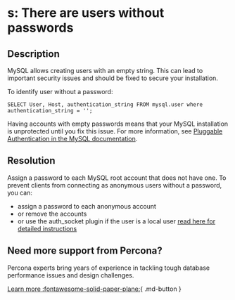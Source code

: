 # s: There are users without passwords

## Description

MySQL allows creating users with an empty string. This can lead to important security issues and should be fixed to secure your installation.

To identify user without a password:

`SELECT User, Host, authentication_string FROM mysql.user where authentication_string = '';`

Having accounts with empty passwords means that your MySQL installation is unprotected until you fix this issue.
For more information, see [Pluggable Authentication in the MySQL documentation](https://dev.mysql.com/doc/refman/8.0/en/pluggable-authentication.html).

## Resolution

Assign a password to each MySQL root account that does not have one. 
To prevent clients from connecting as anonymous users without a password, you can:

- assign a password to each anonymous account 
- or remove the accounts
- or use the auth_socket plugin if the user is a local user [read here for detailed instructions](https://dev.mysql.com/doc/mysql-secure-deployment-guide/8.0/en/secure-deployment-configure-authentication.html#:~:text=The%20auth_socket%20plugin%20checks%20whether,authentication_string%20column%20of%20the%20mysql.)

## Need more support from Percona?

Percona experts bring years of experience in tackling tough database performance issues and design challenges.

[Learn more :fontawesome-solid-paper-plane:](https://per.co.na/subscribe){ .md-button }
